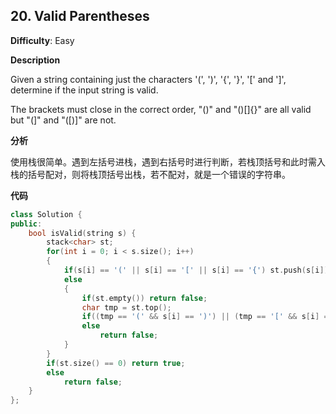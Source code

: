 
## 20. Valid Parentheses

**Difficulty**: Easy

**Description**

Given a string containing just the characters '(', ')', '{', '}', '[' and ']', determine if the input string is valid.

The brackets must close in the correct order, "()" and "()[]{}" are all valid but "(]" and "([)]" are not.

**分析**

使用栈很简单。遇到左括号进栈，遇到右括号时进行判断，若栈顶括号和此时需入栈的括号配对，则将栈顶括号出栈，若不配对，就是一个错误的字符串。

**代码**

```C++
class Solution {
public:
    bool isValid(string s) {
        stack<char> st;
        for(int i = 0; i < s.size(); i++)
        {
            if(s[i] == '(' || s[i] == '[' || s[i] == '{') st.push(s[i]);
            else
            {
                if(st.empty()) return false;
                char tmp = st.top();
                if((tmp == '(' && s[i] == ')') || (tmp == '[' && s[i] == ']') || (tmp == '{' && s[i] == '}')) st.pop();
                else 
                    return false;
            }
        }
        if(st.size() == 0) return true;
        else 
            return false;
    }
};
```